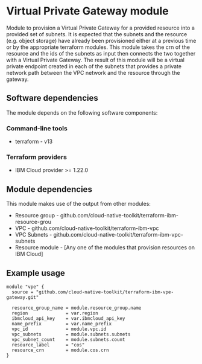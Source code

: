 # Virtual Private Gateway module

Module to provision a Virtual Private Gateway for a provided resource into a provided set of subnets. It is expected that the subnets and the resource (e.g. object storage) have already been provisioned either at a previous time or by the appropriate terraform modules. This module takes the crn of the resource and the ids of the subnets as input then connects the two together with a Virtual Private Gateway. The result of this module will be a virtual private endpoint created in each of the subnets that provides a private network path between the VPC network and the resource through the gateway.


## Software dependencies

The module depends on the following software components:

### Command-line tools

- terraform - v13

### Terraform providers

- IBM Cloud provider >= 1.22.0

## Module dependencies

This module makes use of the output from other modules:

- Resource group - github.com/cloud-native-toolkit/terraform-ibm-resource-grou
- VPC - github.com/cloud-native-toolkit/terraform-ibm-vpc
- VPC Subnets - github.com/cloud-native-toolkit/terraform-ibm-vpc-subnets
- Resource module - [Any one of the modules that provision resources on IBM Cloud]

## Example usage

```hcl-terraform
module "vpe" {
  source = "github.com/cloud-native-toolkit/terraform-ibm-vpe-gateway.git"

  resource_group_name = module.resource_group.name
  region              = var.region
  ibmcloud_api_key    = var.ibmcloud_api_key
  name_prefix         = var.name_prefix
  vpc_id              = module.vpc.id
  vpc_subnets         = module.subnets.subnets
  vpc_subnet_count    = module.subnets.count
  resource_label      = "cos"
  resource_crn        = module.cos.crn
}
```
